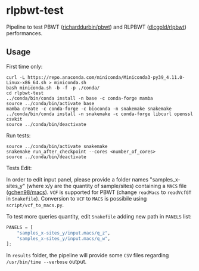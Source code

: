 # rlpbwt-test

Pipeline to test PBWT ([richarddurbin/pbwt](https://github.com/richarddurbin/pbwt)) and RLPBWT ([dlcgold/rlpbwt](https://github.com/dlcgold/rlpbwt)) performances.

## Usage

First time only:

```shell
curl -L https://repo.anaconda.com/miniconda/Miniconda3-py39_4.11.0-Linux-x86_64.sh > miniconda.sh
bash miniconda.sh -b -f -p ./conda/
cd rlpbwt-test
../conda/bin/conda install -n base -c conda-forge mamba
source ../conda/bin/activate base
mamba create -c conda-forge -c bioconda -n snakemake snakemake
../conda/bin/conda install -n snakemake -c conda-forge libcurl openssl csvkit
source ../conda/bin/deactivate
```

Run tests:

```shell
source ../conda/bin/activate snakemake
snakemake run_after_checkpoint --cores <number_of_cores>
source ../conda/bin/deactivate
```

Tests Edit:

In order to edit input panel, please provide a folder names "samples_x-sites_y" (where x/y are the quantity of sample/sites) containing a `MACS` file ([gchen98/macs](https://github.com/gchen98/macs)). `VCF` is supported for PBWT (change `readMacs` to `readVcfGT` in `Snakefile`). Conversion to `VCF` to `MACS` is possibile using `script/vcf_to_macs.py`.

To test more queries quantity, edit `Snakefile` adding new path in `PANELS` list:

```python
PANELS = [
    "samples_x-sites_y/input.macs/q_z",
    "samples_x-sites_y/input.macs/q_w",
];
```

In `results` folder, the pipeline will provide some `CSV` files regarding `/usr/bin/time --verbose` output.
